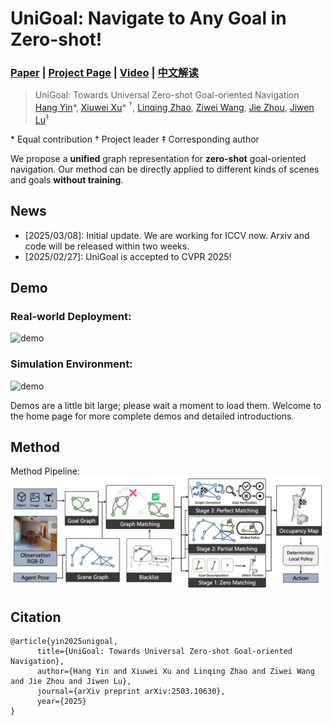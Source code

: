 # UniGoal: Navigate to Any Goal in Zero-shot!
### [Paper](https://arxiv.org/abs/2503.10630) | [Project Page](https://bagh2178.github.io/UniGoal/) | [Video](https://cloud.tsinghua.edu.cn/f/d929f1c073d44ba39d91/?dl=1) | [中文解读]()

> UniGoal: Towards Universal Zero-shot Goal-oriented Navigation  
> [Hang Yin](https://bagh2178.github.io/)*, [Xiuwei Xu](https://xuxw98.github.io/)\* $^\dagger$, [Linqing Zhao](https://lqzhao.github.io/), [Ziwei Wang](https://ziweiwangthu.github.io/), [Jie Zhou](https://scholar.google.com/citations?user=6a79aPwAAAAJ&hl=en&authuser=1), [Jiwen Lu](http://ivg.au.tsinghua.edu.cn/Jiwen_Lu/)$^\ddagger$  

\* Equal contribution $\dagger$ Project leader $\ddagger$ Corresponding author


We propose a <b>unified</b> graph representation for <b>zero-shot</b> goal-oriented navigation. Our method can be directly applied to different kinds of scenes and goals <b>without training</b>.


## News
- [2025/03/08]: Initial update. We are working for ICCV now. Arxiv and code will be released within two weeks.
- [2025/02/27]: UniGoal is accepted to CVPR 2025!


## Demo
### Real-world Deployment:
![demo](./assets/demo_real.gif)

### Simulation Environment:
![demo](./assets/demo_sim.gif)

Demos are a little bit large; please wait a moment to load them. Welcome to the home page for more complete demos and detailed introductions.


## Method 

Method Pipeline:
![overview](./assets/pipeline.png)


## Citation
```
@article{yin2025unigoal, 
      title={UniGoal: Towards Universal Zero-shot Goal-oriented Navigation}, 
      author={Hang Yin and Xiuwei Xu and Linqing Zhao and Ziwei Wang and Jie Zhou and Jiwen Lu},
      journal={arXiv preprint arXiv:2503.10630},
      year={2025}
}
```
